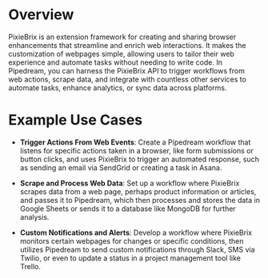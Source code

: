 # Overview

PixieBrix is an extension framework for creating and sharing browser enhancements that streamline and enrich web interactions. It makes the customization of webpages simple, allowing users to tailor their web experience and automate tasks without needing to write code. In Pipedream, you can harness the PixieBrix API to trigger workflows from web actions, scrape data, and integrate with countless other services to automate tasks, enhance analytics, or sync data across platforms.

# Example Use Cases

- **Trigger Actions From Web Events**: Create a Pipedream workflow that listens for specific actions taken in a browser, like form submissions or button clicks, and uses PixieBrix to trigger an automated response, such as sending an email via SendGrid or creating a task in Asana.

- **Scrape and Process Web Data**: Set up a workflow where PixieBrix scrapes data from a web page, perhaps product information or articles, and passes it to Pipedream, which then processes and stores the data in Google Sheets or sends it to a database like MongoDB for further analysis.

- **Custom Notifications and Alerts**: Develop a workflow where PixieBrix monitors certain webpages for changes or specific conditions, then utilizes Pipedream to send custom notifications through Slack, SMS via Twilio, or even to update a status in a project management tool like Trello.
